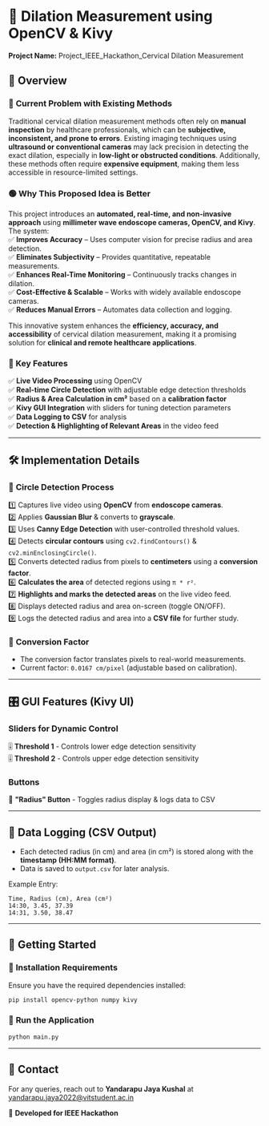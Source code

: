 # 📏 Dilation Measurement using OpenCV & Kivy

**Project Name:** Project_IEEE_Hackathon_Cervical Dilation Measurement  

## 📌 Overview
### 🔴 **Current Problem with Existing Methods**
Traditional cervical dilation measurement methods often rely on **manual inspection** by healthcare professionals, which can be **subjective, inconsistent, and prone to errors**. Existing imaging techniques using **ultrasound or conventional cameras** may lack precision in detecting the exact dilation, especially in **low-light or obstructed conditions**. Additionally, these methods often require **expensive equipment**, making them less accessible in resource-limited settings.

### 🟢 **Why This Proposed Idea is Better**
This project introduces an **automated, real-time, and non-invasive approach** using **millimeter wave endoscope cameras, OpenCV, and Kivy**. The system:  
✅ **Improves Accuracy** – Uses computer vision for precise radius and area detection.  
✅ **Eliminates Subjectivity** – Provides quantitative, repeatable measurements.  
✅ **Enhances Real-Time Monitoring** – Continuously tracks changes in dilation.  
✅ **Cost-Effective & Scalable** – Works with widely available endoscope cameras.  
✅ **Reduces Manual Errors** – Automates data collection and logging.  

This innovative system enhances the **efficiency, accuracy, and accessibility** of cervical dilation measurement, making it a promising solution for **clinical and remote healthcare applications**.

### 🔹 Key Features
✅ **Live Video Processing** using OpenCV  
✅ **Real-time Circle Detection** with adjustable edge detection thresholds  
✅ **Radius & Area Calculation in cm²** based on a **calibration factor**  
✅ **Kivy GUI Integration** with sliders for tuning detection parameters  
✅ **Data Logging to CSV** for analysis  
✅ **Detection & Highlighting of Relevant Areas** in the video feed  

---

## 🛠 Implementation Details

### 📸 **Circle Detection Process**
1️⃣ Captures live video using **OpenCV** from **endoscope cameras**.  
2️⃣ Applies **Gaussian Blur** & converts to **grayscale**.  
3️⃣ Uses **Canny Edge Detection** with user-controlled threshold values.  
4️⃣ Detects **circular contours** using `cv2.findContours()` & `cv2.minEnclosingCircle()`.  
5️⃣ Converts detected radius from pixels to **centimeters** using a **conversion factor**.  
6️⃣ **Calculates the area** of detected regions using `π * r²`.  
7️⃣ **Highlights and marks the detected areas** on the live video feed.  
8️⃣ Displays detected radius and area on-screen (toggle ON/OFF).  
9️⃣ Logs the detected radius and area into a **CSV file** for further study.  

### 📡 **Conversion Factor**
- The conversion factor translates pixels to real-world measurements. 
- Current factor: `0.0167 cm/pixel` (adjustable based on calibration).

---

## 🎛 GUI Features (Kivy UI)
### **Sliders for Dynamic Control**
🎚 **Threshold 1** - Controls lower edge detection sensitivity  
🎚 **Threshold 2** - Controls upper edge detection sensitivity  

### **Buttons**
🔘 **"Radius" Button** - Toggles radius display & logs data to CSV  

---

## 📂 Data Logging (CSV Output)
- Each detected radius (in cm) and area (in cm²) is stored along with the **timestamp (HH:MM format)**.
- Data is saved to `output.csv` for later analysis.

Example Entry:
```
Time, Radius (cm), Area (cm²)
14:30, 3.45, 37.39
14:31, 3.50, 38.47
```

---

## 🚀 Getting Started
### 🔹 **Installation Requirements**
Ensure you have the required dependencies installed:
```sh
pip install opencv-python numpy kivy
```

### 🔹 **Run the Application**
```sh
python main.py
```

---

## 📧 Contact
For any queries, reach out to **Yandarapu Jaya Kushal** at [yandarapu.jaya2022@vitstudent.ac.in](mailto:yandarapu.jaya2022@vitstudent.ac.in)

🚀 **Developed for IEEE Hackathon**
